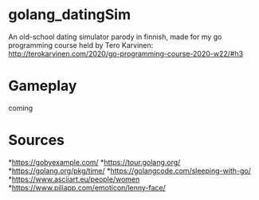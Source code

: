 # golang_datingSim
An old-school dating simulator parody in finnish, made for my go programming course held by Tero Karvinen: http://terokarvinen.com/2020/go-programming-course-2020-w22/#h3

# Gameplay
coming

# Sources
*https://gobyexample.com/
*https://tour.golang.org/
*https://golang.org/pkg/time/
*https://golangcode.com/sleeping-with-go/
*https://www.asciiart.eu/people/women
*https://www.piliapp.com/emoticon/lenny-face/
